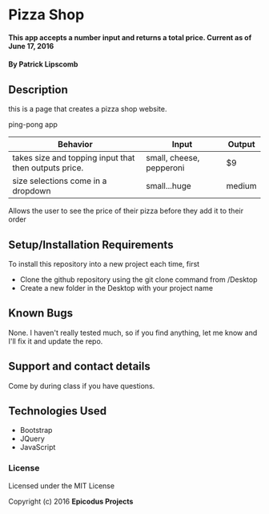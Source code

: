 # Pizza Shop

#### This app accepts a number input and returns a total price. Current as of June 17, 2016

#### By Patrick Lipscomb

## Description

this is a page that creates a pizza shop website.

ping-pong app

|Behavior    |Input   |Output   |
|---|---|---|
| takes size and topping input that then outputs price.  | small, cheese, pepperoni  | $9 |
| size selections come in a dropdown | small...huge  | medium |
Allows the user to see the price of their pizza before they add it to their order


## Setup/Installation Requirements


To install this repository into a new project each time, first

* Clone the github repository using the git clone command from /Desktop
* Create a new folder in the Desktop with your project name

## Known Bugs

None. I haven't really tested much, so if you find anything, let me know and I'll fix it and update the repo.  

## Support and contact details

Come by during class if you have questions.

## Technologies Used

* Bootstrap
* JQuery
* JavaScript

### License

Licensed under the MIT License

Copyright (c) 2016 **Epicodus Projects**

